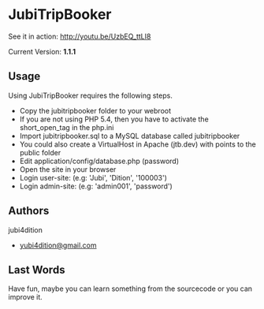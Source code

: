 JubiTripBooker
==============

See it in action: http://youtu.be/UzbEQ_ttLI8

Current Version: **1.1.1**

Usage
-----

Using JubiTripBooker requires the following steps.

* Copy the jubitripbooker folder to your webroot
* If you are not using PHP 5.4, then you have to activate the short_open_tag in the php.ini
* Import jubitripbooker.sql to a MySQL database called jubitripbooker
* You could also create a VirtualHost in Apache (jtb.dev) with points to the public folder
* Edit application/config/database.php (password)
* Open the site in your browser
* Login user-site: (e.g: 'Jubi', 'Dition', '100003')
* Login admin-site: (e.g: 'admin001', 'password')

Authors
-------

jubi4dition

* yubi4dition@gmail.com

Last Words
----------

Have fun, maybe you can learn something from the sourcecode or you can improve it.
